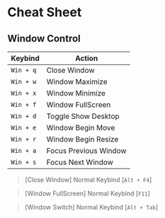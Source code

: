 

# Cheat Sheet


## Window Control

| Keybind           | Action   |
| ----------------- | -------- |
| `Win + q`         | Close Window |
| `Win + w` | Window Maximize |
| `Win + x` | Window Minimize |
| `Win + f` | Window FullScreen |
| `Win + d` | Toggle Show Desktop |
| `Win + e`         | Window Begin Move |
| `Win + r`         | Window Begin Resize |
| `Win + a` | Focus Previous Window |
| `Win + s` | Focus Next Window     |


> [Close Window] Normal Keybind [`Alt + F4`]

> [Window FullScreen] Normal Keybind [`F11`]

> [Window Switch] Normal Keybind [`Alt + Tab`]
